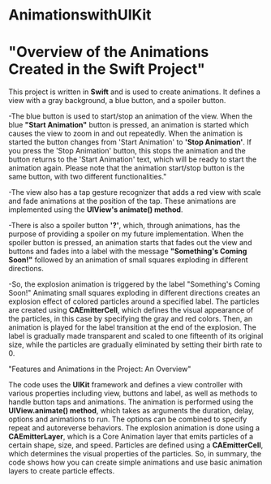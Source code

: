 # AnimationswithUIKit











# "Overview of the Animations Created in the Swift Project"




This project is written in **Swift** and is used to create animations. 
It defines a view with a gray background, a blue button, and a spoiler button. 








-The blue button is used to start/stop an animation of the view.
When the blue **"Start Animation"** button is pressed, an animation is started which causes the view to zoom in and out repeatedly.
When the animation is started the button changes from 'Start Animation' to **'Stop Animation'**.
If you press the 'Stop Animation' button, this stops the animation and the button returns to the 'Start Animation' text, which will be ready to start the animation again.
Please note that the animation start/stop button is the same button, with two different functionalities."








-The view also has a tap gesture recognizer that adds a red view with scale and fade animations at the position of the tap. 
These animations are implemented using the **UIView's animate() method**.








-There is also a spoiler button **'?'**, which, through animations, has the purpose of providing a spoiler on my future implementation.
When the spoiler button is pressed, an animation starts that fades out the view and buttons and fades into a label with the message **"Something's Coming Soon!"** followed by an animation of small squares exploding in different directions.








-So, the explosion animation is triggered by the label "Something's Coming Soon!"
Animating small squares exploding in different directions creates an explosion effect of colored particles around a specified label.
The particles are created using **CAEmitterCell**, which defines the visual appearance of the particles, in this case by specifying the gray and red colors.
Then, an animation is played for the label transition at the end of the explosion.
The label is gradually made transparent and scaled to one fifteenth of its original size, while the particles are gradually eliminated by setting their birth rate to 0.



















"Features and Animations in the Project: An Overview"




The code uses the **UIKit** framework and defines a view controller with various properties including view, buttons and label, as well as methods to handle button taps and animations.
The animation is performed using the **UIView.animate() method**, which takes as arguments the duration, delay, options and animations to run.
The options can be combined to specify repeat and autoreverse behaviors. The explosion animation is done using a **CAEmitterLayer**, which is a Core Animation layer that emits particles of a certain shape, size, and speed. Particles are defined using a **CAEmitterCell**, which determines the visual properties of the particles.
So, in summary, the code shows how you can create simple animations and use basic animation layers to create particle effects.

